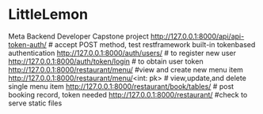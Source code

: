# LittleLemon
Meta Backend Developer Capstone project
http://127.0.0.1:8000/api/api-token-auth/ # accept POST method, test restframework built-in tokenbased authentication
http://127.0.0.1:8000/auth/users/  # to register new user 
http://127.0.0.1:8000/auth/token/login  # to obtain user token
http://127.0.0.1:8000/restaurant/menu/  #view and create new menu item
http://127.0.0.1:8000/restaurant/menu/<int: pk> # view,update,and delete single menu item
http://127.0.0.1:8000/restaurant/book/tables/ # post booking record, token needed
http://127.0.0.1:8000/restaurant/ #check to serve static files
